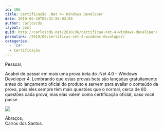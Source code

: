 ```yaml
---
id: 186
title: Certificação .Net 4– Windows Developer
date: 2010-06-30T09:31:55-03:00
author: carloscds
layout: post
guid: http://carloscds.net/2010/06/certificao-net-4-windows-developer/
permalink: /2010/06/certificao-net-4-windows-developer/
categories:
  - 'C#'
  - Certificação
---
```

Pessoal,

Acabei de passar em mais uma prova beta do .Net 4.0 – Windows Developer 4. Lembrando que estas provas beta são lançadas gratuitamente antes do lançamento oficial do produto e servem para avaliar o conteúdo da prova, pois eles sempre têm mais questões que o normal, cerca de 80 questões cada prova, mas elas valem como certificação oficial, caso você passe.

![](/wp-content/uploads/2010/06/cer1.png)

Abraços,  
Carlos dos Santos.